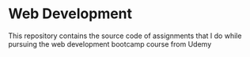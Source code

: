 # Web Development

This repository contains the source code of assignments that I do while pursuing the web development bootcamp course from Udemy
